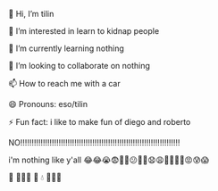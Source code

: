 
👋 Hi, I’m tilin


👀 I’m interested in learn to kidnap people

🌱 I’m currently learning nothing

💞️ I’m looking to collaborate on nothing

📫 How to reach me with a car

😄 Pronouns: eso/tilin

⚡ Fun fact: i like to make fun of diego and roberto

NO!!!!!!!!!!!!!!!!!!!!!!!!!!!!!!!!!!!!!!!!!!!!!!!!!!!!!!!!!!!!!!!!!!!!!!!

i'm nothing like y'all 😂😂😭😨😬🤯😕🙁🙁😧😩🤪🥵🥶🤬😡😰😱


🐠          🐠🐠🐠
🌊  💧       🌊🌊🌊
